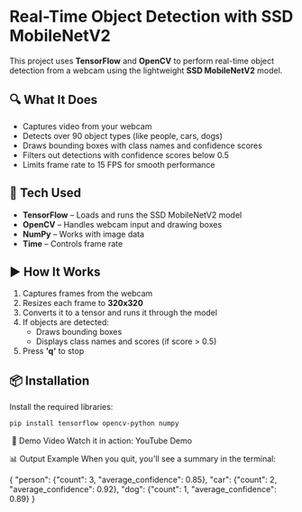 # Real-Time Object Detection with SSD MobileNetV2

This project uses **TensorFlow** and **OpenCV** to perform real-time object detection from a webcam using the lightweight **SSD MobileNetV2** model.

## 🔍 What It Does
- Captures video from your webcam
- Detects over 90 object types (like people, cars, dogs)
- Draws bounding boxes with class names and confidence scores
- Filters out detections with confidence scores below 0.5
- Limits frame rate to 15 FPS for smooth performance

## 🧠 Tech Used
- **TensorFlow** – Loads and runs the SSD MobileNetV2 model
- **OpenCV** – Handles webcam input and drawing boxes
- **NumPy** – Works with image data
- **Time** – Controls frame rate

## ▶️ How It Works
1. Captures frames from the webcam
2. Resizes each frame to **320x320**
3. Converts it to a tensor and runs it through the model
4. If objects are detected:
   - Draws bounding boxes
   - Displays class names and scores (if score > 0.5)
5. Press **'q'** to stop

## 📦 Installation

Install the required libraries:

```bash
pip install tensorflow opencv-python numpy
```
‍‍‍‍‍‍‍
🎥 Demo Video
Watch it in action: YouTube Demo

📊 Output Example
When you quit, you'll see a summary in the terminal:

{
  "person": {"count": 3, "average_confidence": 0.85},
  "car": {"count": 2, "average_confidence": 0.92},
  "dog": {"count": 1, "average_confidence": 0.89}
}
